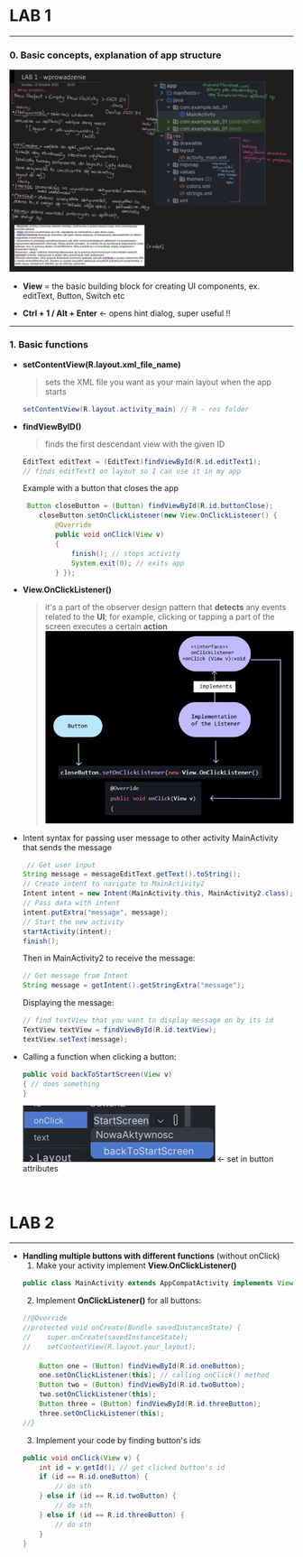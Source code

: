 
# LAB 1
---

### 0. Basic concepts, explanation of app structure
![mobile-1](../imgs/MOBILE_1.png)
- **View** = the basic building block for creating UI components, ex. editText, Button, Switch etc

- **Ctrl + 1 / Alt + Enter** <- opens hint dialog, super useful !!
---
### 1. Basic functions
- **setContentView(R.layout.xml_file_name)** 
     >sets the XML file you want as your main layout when the app starts
    ```java
    setContentView(R.layout.activity_main) // R - res folder
    ```
- **findViewByID()** 
    > finds the first descendant view with the given ID
    ```java
    EditText editText = (EditText)findViewById(R.id.editText1); 
    // finds editText1 on layout so I can use it in my app 
    ```
    Example with a button that closes the app
    ```java
     Button closeButton = (Button) findViewById(R.id.buttonClose);
        closeButton.setOnClickListener(new View.OnClickListener() {
            @Override
            public void onClick(View v)
            {
                finish(); // stops activity
                System.exit(0); // exits app
            } });
    ```
- **View.OnClickListener()**
    > it's a part of the observer design pattern that **detects** any events related to the **UI**; for example, clicking or tapping a part of the screen executes a certain **action**
    ![mobile-2](../imgs/MOBILE_2.png)

- Intent syntax for passing user message to other activity
    MainActivity that sends the message
    ```java
     // Get user input
    String message = messageEditText.getText().toString();
    // Create intent to navigate to MainActivity2
    Intent intent = new Intent(MainActivity.this, MainActivity2.class);
    // Pass data with intent
    intent.putExtra("message", message);
    // Start the new activity
    startActivity(intent);
    finish();
    ```
    Then in MainActivity2 to receive the message:
    ```java
    // Get message from Intent
    String message = getIntent().getStringExtra("message");
    ```
    Displaying the message:
    ```java
    // find textView that you want to display message on by its id 
    TextView textView = findViewById(R.id.textView);
    textView.setText(message);
    ```
- Calling a function when clicking a button:
    ```java
    public void backToStartScreen(View v)
    { // does something 
    }
    ```
    ![mobile-3](../imgs/MOBILE_3.png) <- set in button attributes
<br>

# LAB 2
---
- **Handling multiple buttons with different functions** (without onClick)
    1. Make your activity implement **View.OnClickListener()**
    ```java
    public class MainActivity extends AppCompatActivity implements View.OnClickListener
    ```
    2. Implement **OnClickListener()** for all buttons:
    ```java
    //@Override
    //protected void onCreate(Bundle savedInstanceState) {
    //    super.onCreate(savedInstanceState);
    //    setContentView(R.layout.your_layout);
        
        Button one = (Button) findViewById(R.id.oneButton);
        one.setOnClickListener(this); // calling onClick() method
        Button two = (Button) findViewById(R.id.twoButton);
        two.setOnClickListener(this);
        Button three = (Button) findViewById(R.id.threeButton);
        three.setOnClickListener(this);
    //}
    ```
    3. Implement your code by finding button's ids
    ```java
    public void onClick(View v) {
        int id = v.getId(); // get clicked button's id
        if (id == R.id.oneButton) {
            // do sth
        } else if (id == R.id.twoButton) {
            // do sth
        } else if (id == R.id.threeButton) {
            // do sth
        }
    }
    ```